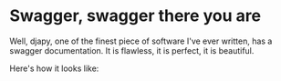 # Swagger, swagger there you are

Well, djapy, one of the finest piece of software I've ever written, has a swagger documentation. 
It is flawless, it is perfect, it is beautiful.

Here's how it looks like:
